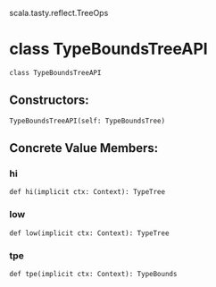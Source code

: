 scala.tasty.reflect.TreeOps
# class TypeBoundsTreeAPI

<pre><code class="language-scala" >class TypeBoundsTreeAPI</pre></code>
## Constructors:
<pre><code class="language-scala" >TypeBoundsTreeAPI(self: TypeBoundsTree)</pre></code>

## Concrete Value Members:
### hi
<pre><code class="language-scala" >def hi(implicit ctx: Context): TypeTree</pre></code>

### low
<pre><code class="language-scala" >def low(implicit ctx: Context): TypeTree</pre></code>

### tpe
<pre><code class="language-scala" >def tpe(implicit ctx: Context): TypeBounds</pre></code>

